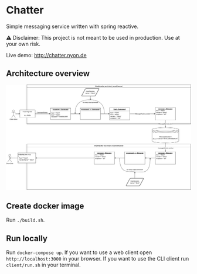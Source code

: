 # Chatter

Simple messaging service written with spring reactive.

⚠️ Disclaimer: This project is not meant to be used in production. Use at your own risk.

Live demo: http://chatter.nyon.de

## Architecture overview

![](./overview.drawio.png)

## Create docker image

Run `./build.sh`.

## Run locally

Run `docker-compose up`.
If you want to use a web client open `http://localhost:3000` in your browser.
If you want to use the CLI client run `client/run.sh` in your terminal.